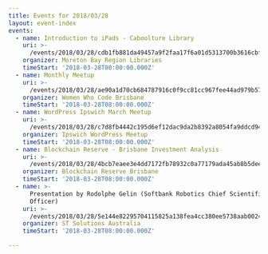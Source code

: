 ```yaml
---
title: Events for 2018/03/28
layout: event-index
events:
  - name: Introduction to iPads - Caboolture Library
    uri: >-
      /events/2018/03/28/cdb1fb881da49457a9f2faa17f6a01d5313700b3616cbf53c296b67ca39700e7
    organizer: Moreton Bay Region Libraries
    timeStart: '2018-03-28T00:00:00.000Z'
  - name: Monthly Meetup
    uri: >-
      /events/2018/03/28/ae90a1d70cb684787916c0f9cc81cc967fee44ad979b5763f80a19d15f3f73e8
    organizer: Women Who Code Brisbane
    timeStart: '2018-03-28T08:00:00.000Z'
  - name: WordPress Ipswich March Meetup
    uri: >-
      /events/2018/03/28/c7d8fb4442c195d6ef12dac9da2b8392a8054fa9ddcd94a904cc4cb1d368fcb9
    organizer: Ipswich WordPress Meetup
    timeStart: '2018-03-28T08:00:00.000Z'
  - name: Blockchain Reserve - Brisbane Investment Analysis
    uri: >-
      /events/2018/03/28/4bcb7eaee3e4dd7172fb78932c0a77179ada45ab8b5deeb4b9e6dd593c451f39
    organizer: Blockchain Reserve Brisbane
    timeStart: '2018-03-28T08:00:00.000Z'
  - name: >-
      Presentation by Rodolphe Gelin (Softbank Robotics Chief Scientific
      Officer)
    uri: >-
      /events/2018/03/28/5e144e82295704115825a138fea4cc380ee5738aab00244da316137ca988c851
    organizer: ST Solutions Australia
    timeStart: '2018-03-28T08:00:00.000Z'

---
```

